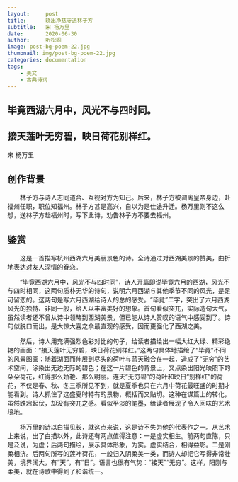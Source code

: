 ```yaml
---
layout:     post
title:      晓出净慈寺送林子方
subtitle:   宋 杨万里
date:       2020-06-30
author:     听松阁
image: post-bg-poem-22.jpg
thumbnail: img/post-bg-poem-22.jpg
categories: documentation
tags:
    - 美文
    - 古典诗词
---
```


## 毕竟西湖六月中，风光不与四时同。

## 接天莲叶无穷碧，映日荷花别样红。



宋 杨万里

## 创作背景



　　林子方与诗人志同道合、互视对方为知己。后来，林子方被调离皇帝身边，赴福州任职，职位知福州。林子方甚是高兴，自以为是仕途升迁。杨万里则不这么想，送林子方赴福州时，写下此诗，劝告林子方不要去福州。









## 鉴赏



　　这是一首描写杭州西湖六月美丽景色的诗。全诗通过对西湖美景的赞美，曲折地表达对友人深情的眷恋。



　　“毕竟西湖六月中，风光不与四时同”，诗人开篇即说毕竟六月的西湖，风光不与四时相同，这两句质朴无华的诗句，说明六月西湖与其他季节不同的风光，是足可留恋的。这两句是写六月西湖给诗人的总的感受。“毕竟”二字，突出了六月西湖风光的独特、非同一般，给人以丰富美好的想象。首句看似突兀，实际造句大气，虽然读者还不曾从诗中领略到西湖美景，但已能从诗人赞叹的语气中感受到了。诗句似脱口而出，是大惊大喜之余最直观的感受，因而更强化了西湖之美。



　　然后，诗人用充满强烈色彩对比的句子，给读者描绘出一幅大红大绿、精彩绝艳的画面：“接天莲叶无穷碧，映日荷花别样红。”这两句具体地描绘了“毕竟”不同的风景图画：随着湖面而伸展到尽头的荷叶与蓝天融合在一起，造成了“无穷”的艺术空间，涂染出无边无际的碧色；在这一片碧色的背景上，又点染出阳光映照下的朵朵荷花，红得那么娇艳、那么明丽。连天“无穷碧”的荷叶和映日“别样红”的荷花，不仅是春、秋、冬三季所见不到，就是夏季也只在六月中荷花最旺盛的时期才能看到。诗人抓住了这盛夏时特有的景物，概括而又贴切。这种在谋篇上的转化，虽然跌宕起伏，却没有突兀之感。看似平淡的笔墨，给读者展现了令人回味的艺术境地。



　　杨万里的诗以白描见长，就这点来说，这是诗不失为他的代表作之一。从艺术上来说，出了白描以外，此诗还有两点值得注意：一是虚实相生。前两句直陈，只是泛说，为虚；后两句描绘，展示具体形象，为实。虚实结合，相得益彰。二是刚柔相济。后两句所写的莲叶荷花，一般归入阴柔美一类，而诗人却把它写得非常壮美，境界阔大，有“天”，有“日”。语言也很有气势：“接天”“无穷”。这样，阳刚与柔美，就在诗歌中得到了和谐统一。

